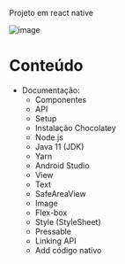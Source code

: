 Projeto em react native

![image](https://user-images.githubusercontent.com/90220756/172310924-bf9f540f-3c35-48b9-841e-ae4c3f18a49f.png)

# Conteúdo
- Documentação:
	- Componentes
	- API
	- Setup
	- Instalação Chocolatey
	- Node.js
	- Java 11 (JDK)
	- Yarn
	- Android Studio
	- View
	- Text
	- SafeAreaView
	- Image
	- Flex-box
	- Style (StyleSheet)
	- Pressable
	- Linking API
	- Add código nativo 
